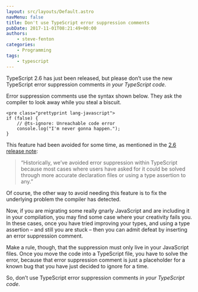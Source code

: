 ```yaml
---
layout: src/layouts/Default.astro
navMenu: false
title: Don't use TypeScript error suppression comments
pubDate: 2017-11-01T08:21:49+00:00
authors:
    - steve-fenton
categories:
    - Programming
tags:
    - typescript
---
```


TypeScript 2.6 has just been released, but please don’t use the new TypeScript error suppression comments *in your TypeScript code*.

Error suppression comments use the syntax shown below. They ask the compiler to look away while you steal a biscuit.

```
<pre class="prettyprint lang-javascript">
if (false) {
    // @ts-ignore: Unreachable code error
    console.log("I'm never gonna happen.");
}
```
This feature had been avoided for some time, as mentioned in the [2.6 release note](https://blogs.msdn.microsoft.com/typescript/2017/10/31/announcing-typescript-2-6/):

> “Historically, we’ve avoided error suppression within TypeScript because most cases where users have asked for it could be solved through more accurate declaration files or using a type assertion to any.”

Of course, the other way to avoid needing this feature is to fix the underlying problem the compiler has detected.

Now, if you are migrating some really gnarly JavaScript and are including it in your compilation, you may find some case where your creativity fails you. In these cases, once you have tried improving your types, and using a type assertion – and still you are stuck – then you can admit defeat by inserting an error suppression comment.

Make a rule, though, that the suppression must only live in your JavaScript files. Once you move the code into a TypeScript file, you have to solve the error, because that error suppression comment is just a placeholder for a known bug that you have just decided to ignore for a time.

So, don’t use TypeScript error suppression comments *in your TypeScript code*.